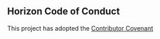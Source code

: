 ## Horizon Code of Conduct
This project has adopted the [Contributor Covenant](https://www.contributor-covenant.org/)